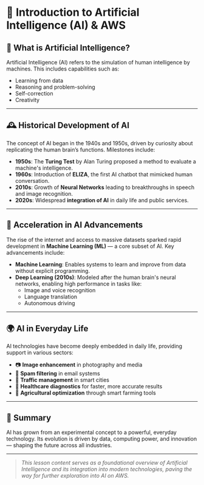 # 📘 Introduction to Artificial Intelligence (AI) & AWS

## 🤖 What is Artificial Intelligence?

Artificial Intelligence (AI) refers to the simulation of human intelligence by machines. This includes capabilities such as:
- Learning from data
- Reasoning and problem-solving
- Self-correction
- Creativity

---

## 🕰️ Historical Development of AI

The concept of AI began in the 1940s and 1950s, driven by curiosity about replicating the human brain’s functions. Milestones include:

- **1950s**: The **Turing Test** by Alan Turing proposed a method to evaluate a machine's intelligence.
- **1960s**: Introduction of **ELIZA**, the first AI chatbot that mimicked human conversation.
- **2010s**: Growth of **Neural Networks** leading to breakthroughs in speech and image recognition.
- **2020s**: Widespread **integration of AI** in daily life and public services.

---

## 🚀 Acceleration in AI Advancements

The rise of the internet and access to massive datasets sparked rapid development in **Machine Learning (ML)** — a core subset of AI. Key advancements include:

- **Machine Learning**: Enables systems to learn and improve from data without explicit programming.
- **Deep Learning (2010s)**: Modeled after the human brain's neural networks, enabling high performance in tasks like:
  - Image and voice recognition
  - Language translation
  - Autonomous driving

---

## 🌍 AI in Everyday Life

AI technologies have become deeply embedded in daily life, providing support in various sectors:

- 📷 **Image enhancement** in photography and media  
- 📩 **Spam filtering** in email systems  
- 🚦 **Traffic management** in smart cities  
- 🏥 **Healthcare diagnostics** for faster, more accurate results  
- 🌾 **Agricultural optimization** through smart farming tools  

---

## 🧠 Summary

AI has grown from an experimental concept to a powerful, everyday technology. Its evolution is driven by data, computing power, and innovation — shaping the future across all industries.

---

> _This lesson content serves as a foundational overview of Artificial Intelligence and its integration into modern technologies, paving the way for further exploration into AI on AWS._

